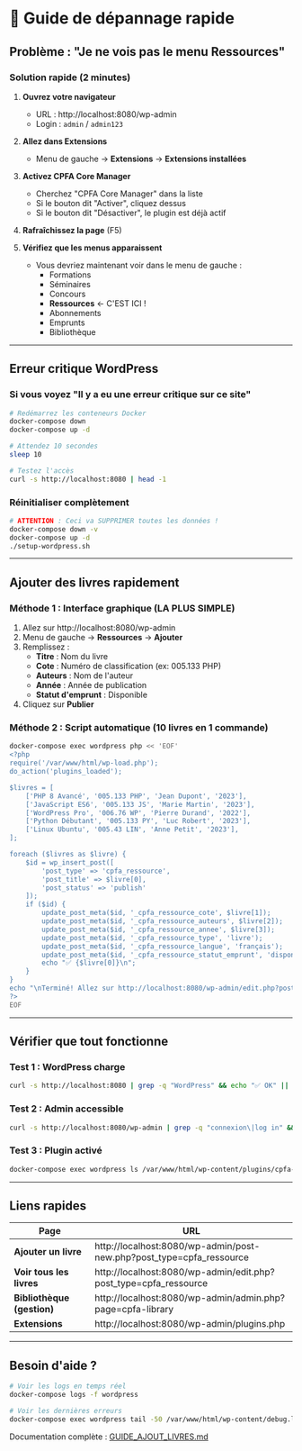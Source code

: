 # 🔧 Guide de dépannage rapide

## Problème : "Je ne vois pas le menu Ressources"

### Solution rapide (2 minutes)

1. **Ouvrez votre navigateur**
   - URL : http://localhost:8080/wp-admin
   - Login : `admin` / `admin123`

2. **Allez dans Extensions**
   - Menu de gauche → **Extensions** → **Extensions installées**

3. **Activez CPFA Core Manager**
   - Cherchez "CPFA Core Manager" dans la liste
   - Si le bouton dit "Activer", cliquez dessus
   - Si le bouton dit "Désactiver", le plugin est déjà actif

4. **Rafraîchissez la page** (F5)

5. **Vérifiez que les menus apparaissent**
   - Vous devriez maintenant voir dans le menu de gauche :
     - Formations
     - Séminaires
     - Concours
     - **Ressources** ← C'EST ICI !
     - Abonnements
     - Emprunts
     - Bibliothèque

---

## Erreur critique WordPress

### Si vous voyez "Il y a eu une erreur critique sur ce site"

```bash
# Redémarrez les conteneurs Docker
docker-compose down
docker-compose up -d

# Attendez 10 secondes
sleep 10

# Testez l'accès
curl -s http://localhost:8080 | head -1
```

### Réinitialiser complètement

```bash
# ATTENTION : Ceci va SUPPRIMER toutes les données !
docker-compose down -v
docker-compose up -d
./setup-wordpress.sh
```

---

## Ajouter des livres rapidement

### Méthode 1 : Interface graphique (LA PLUS SIMPLE)

1. Allez sur http://localhost:8080/wp-admin
2. Menu de gauche → **Ressources** → **Ajouter**
3. Remplissez :
   - **Titre** : Nom du livre
   - **Cote** : Numéro de classification (ex: 005.133 PHP)
   - **Auteurs** : Nom de l'auteur
   - **Année** : Année de publication
   - **Statut d'emprunt** : Disponible
4. Cliquez sur **Publier**

### Méthode 2 : Script automatique (10 livres en 1 commande)

```bash
docker-compose exec wordpress php << 'EOF'
<?php
require('/var/www/html/wp-load.php');
do_action('plugins_loaded');

$livres = [
    ['PHP 8 Avancé', '005.133 PHP', 'Jean Dupont', '2023'],
    ['JavaScript ES6', '005.133 JS', 'Marie Martin', '2023'],
    ['WordPress Pro', '006.76 WP', 'Pierre Durand', '2022'],
    ['Python Débutant', '005.133 PY', 'Luc Robert', '2023'],
    ['Linux Ubuntu', '005.43 LIN', 'Anne Petit', '2023'],
];

foreach ($livres as $livre) {
    $id = wp_insert_post([
        'post_type' => 'cpfa_ressource',
        'post_title' => $livre[0],
        'post_status' => 'publish'
    ]);
    if ($id) {
        update_post_meta($id, '_cpfa_ressource_cote', $livre[1]);
        update_post_meta($id, '_cpfa_ressource_auteurs', $livre[2]);
        update_post_meta($id, '_cpfa_ressource_annee', $livre[3]);
        update_post_meta($id, '_cpfa_ressource_type', 'livre');
        update_post_meta($id, '_cpfa_ressource_langue', 'français');
        update_post_meta($id, '_cpfa_ressource_statut_emprunt', 'disponible');
        echo "✅ {$livre[0]}\n";
    }
}
echo "\nTerminé! Allez sur http://localhost:8080/wp-admin/edit.php?post_type=cpfa_ressource\n";
?>
EOF
```

---

## Vérifier que tout fonctionne

### Test 1 : WordPress charge

```bash
curl -s http://localhost:8080 | grep -q "WordPress" && echo "✅ OK" || echo "❌ Erreur"
```

### Test 2 : Admin accessible

```bash
curl -s http://localhost:8080/wp-admin | grep -q "connexion\|log in" && echo "✅ OK" || echo "❌ Erreur"
```

### Test 3 : Plugin activé

```bash
docker-compose exec wordpress ls /var/www/html/wp-content/plugins/cpfa-core-manager && echo "✅ OK" || echo "❌ Erreur"
```

---

## Liens rapides

| Page | URL |
|------|-----|
| **Ajouter un livre** | http://localhost:8080/wp-admin/post-new.php?post_type=cpfa_ressource |
| **Voir tous les livres** | http://localhost:8080/wp-admin/edit.php?post_type=cpfa_ressource |
| **Bibliothèque (gestion)** | http://localhost:8080/wp-admin/admin.php?page=cpfa-library |
| **Extensions** | http://localhost:8080/wp-admin/plugins.php |

---

## Besoin d'aide ?

```bash
# Voir les logs en temps réel
docker-compose logs -f wordpress

# Voir les dernières erreurs
docker-compose exec wordpress tail -50 /var/www/html/wp-content/debug.log
```

Documentation complète : [GUIDE_AJOUT_LIVRES.md](GUIDE_AJOUT_LIVRES.md)
